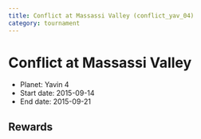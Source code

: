 ```yaml
---
title: Conflict at Massassi Valley (conflict_yav_04)
category: tournament
---
```

# Conflict at Massassi Valley

  * Planet: Yavin 4
  * Start date: 2015-09-14
  * End date: 2015-09-21

## Rewards

